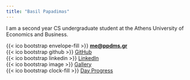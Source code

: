 ```yaml
---
title: "Basil Papadimas"
---
```


I am a second year CS undergraduate student at the Athens University of Economics and Business.

{{< ico bootstrap envelope-fill >}} **[me@ppdms.gr](mailto:me@ppdms.gr)**<br>
{{< ico bootstrap github >}} [GitHub](https://github.com/ppdms)<br>
{{< ico bootstrap linkedin >}} [LinkedIn](https://www.linkedin.com/in/ppdms/)<br>
{{< ico bootstrap image >}} [Gallery](https://img.ppdms.gr)<br>
{{< ico bootstrap clock-fill >}} [Day Progress](https://ppdms.gr/time)<br>